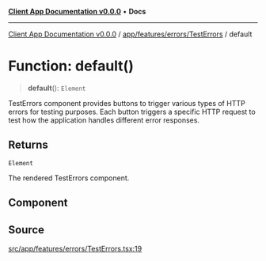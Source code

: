 [**Client App Documentation v0.0.0**](../../../../../README.md) • **Docs**

***

[Client App Documentation v0.0.0](../../../../../README.md) / [app/features/errors/TestErrors](../README.md) / default

# Function: default()

> **default**(): `Element`

TestErrors component provides buttons to trigger various types of HTTP errors for testing purposes.
Each button triggers a specific HTTP request to test how the application handles different error responses.

## Returns

`Element`

The rendered TestErrors component.

## Component

## Source

[src/app/features/errors/TestErrors.tsx:19](https://github.com/jimmykurian/Reactivities/blob/dbc3ed866e1f645e56a07b30e597ad4448fbda7a/client-app/src/app/features/errors/TestErrors.tsx#L19)
